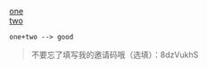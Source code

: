 [one](https://github.com/clash-verge-rev/clash-verge-rev/releases)  
[two](https://github.com/yiyuanjichang/dizhi)  

` one+two --> good `  

>不要忘了填写我的邀请码哦（选填）：8dzVukhS
